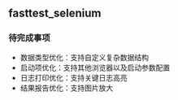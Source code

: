 ## fasttest_selenium
### 待完成事项
- 数据类型优化：支持自定义复杂数据结构
- 启动项优化：支持其他浏览器以及启动参数配置
- 日志打印优化：支持关键日志高亮
- 结果报告优化：支持图片放大